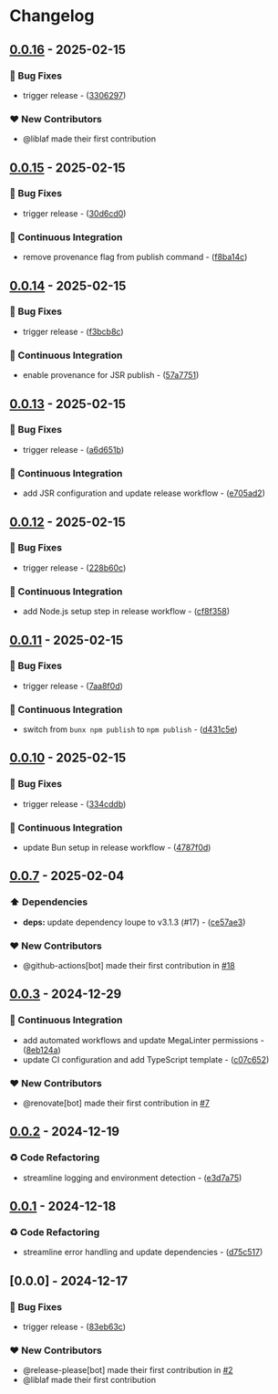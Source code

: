 # Changelog

## [0.0.16](https://github.com/liblaf/utils.ts/compare/v0.0.15..v0.0.16) - 2025-02-15

### 🐛 Bug Fixes

- trigger release - ([3306297](https://github.com/liblaf/utils.ts/commit/33062978d8f385401c0182df3af33f8f847d4564))

### ❤️ New Contributors

- @liblaf made their first contribution

## [0.0.15](https://github.com/liblaf/utils.ts/compare/v0.0.14..v0.0.15) - 2025-02-15

### 🐛 Bug Fixes

- trigger release - ([30d6cd0](https://github.com/liblaf/utils.ts/commit/30d6cd03740c88672fec0e1d2bb113fc64656099))

### 🔧 Continuous Integration

- remove provenance flag from publish command - ([f8ba14c](https://github.com/liblaf/utils.ts/commit/f8ba14cf2b358f53d8bd2bb2f50f091a039d4636))

## [0.0.14](https://github.com/liblaf/utils.ts/compare/v0.0.13..v0.0.14) - 2025-02-15

### 🐛 Bug Fixes

- trigger release - ([f3bcb8c](https://github.com/liblaf/utils.ts/commit/f3bcb8c9dbb6962f5d64f9d86fa86cf371232f63))

### 🔧 Continuous Integration

- enable provenance for JSR publish - ([57a7751](https://github.com/liblaf/utils.ts/commit/57a7751252d868f99a736ea8f7e52c3ee2c0c9f8))

## [0.0.13](https://github.com/liblaf/utils.ts/compare/v0.0.12..v0.0.13) - 2025-02-15

### 🐛 Bug Fixes

- trigger release - ([a6d651b](https://github.com/liblaf/utils.ts/commit/a6d651b4205888133b25703b91eb2875bfb345b2))

### 🔧 Continuous Integration

- add JSR configuration and update release workflow - ([e705ad2](https://github.com/liblaf/utils.ts/commit/e705ad233459fbd5b7e9f0defa264cecd4a5e954))

## [0.0.12](https://github.com/liblaf/utils.ts/compare/v0.0.11..v0.0.12) - 2025-02-15

### 🐛 Bug Fixes

- trigger release - ([228b60c](https://github.com/liblaf/utils.ts/commit/228b60cc958e46d3a0d87bbef7f7c1ecf82aa2d6))

### 🔧 Continuous Integration

- add Node.js setup step in release workflow - ([cf8f358](https://github.com/liblaf/utils.ts/commit/cf8f35888817922411b7c1ab988cc4ed4280ed86))

## [0.0.11](https://github.com/liblaf/utils.ts/compare/v0.0.10..v0.0.11) - 2025-02-15

### 🐛 Bug Fixes

- trigger release - ([7aa8f0d](https://github.com/liblaf/utils.ts/commit/7aa8f0d223317b599871fde8bf594c1c31d5b6be))

### 🔧 Continuous Integration

- switch from `bunx npm publish` to `npm publish` - ([d431c5e](https://github.com/liblaf/utils.ts/commit/d431c5e0178acc5f0fd705c0fe5cc9a8c181a26c))

## [0.0.10](https://github.com/liblaf/utils.ts/compare/v0.0.8..v0.0.10) - 2025-02-15

### 🐛 Bug Fixes

- trigger release - ([334cddb](https://github.com/liblaf/utils.ts/commit/334cddbef478d0203d3e680c559f26a084c9ef91))

### 🔧 Continuous Integration

- update Bun setup in release workflow - ([4787f0d](https://github.com/liblaf/utils.ts/commit/4787f0d48423cbb89da61aba9a3e8e19c25586db))

## [0.0.7](https://github.com/liblaf/utils.ts/compare/v0.0.6..v0.0.7) - 2025-02-04

### ⬆️ Dependencies

- **deps:** update dependency loupe to v3.1.3 (#17) - ([ce57ae3](https://github.com/liblaf/utils.ts/commit/ce57ae3d117bb3bfe6b3a008477621e2ab5bed35))

### ❤️ New Contributors

- @github-actions[bot] made their first contribution in [#18](https://github.com/liblaf/utils.ts/pull/18)

## [0.0.3](https://github.com/liblaf/utils.ts/compare/v0.0.2..v0.0.3) - 2024-12-29

### 🔧 Continuous Integration

- add automated workflows and update MegaLinter permissions - ([8eb124a](https://github.com/liblaf/utils.ts/commit/8eb124a18a30373e8807dcc43b385e0c58c64c2b))
- update CI configuration and add TypeScript template - ([c07c652](https://github.com/liblaf/utils.ts/commit/c07c6525b955dd6e79238daef6271b7f3c15d672))

### ❤️ New Contributors

- @renovate[bot] made their first contribution in [#7](https://github.com/liblaf/utils.ts/pull/7)

## [0.0.2](https://github.com/liblaf/utils.ts/compare/v0.0.1..v0.0.2) - 2024-12-19

### ♻ Code Refactoring

- streamline logging and environment detection - ([e3d7a75](https://github.com/liblaf/utils.ts/commit/e3d7a75436b2a30ed5ade656c12f61fa81cf8c32))

## [0.0.1](https://github.com/liblaf/utils.ts/compare/v0.0.0..v0.0.1) - 2024-12-18

### ♻ Code Refactoring

- streamline error handling and update dependencies - ([d75c517](https://github.com/liblaf/utils.ts/commit/d75c517dd0a4355dea9247cc530626ec02eed12e))

## [0.0.0] - 2024-12-17

### 🐛 Bug Fixes

- trigger release - ([83eb63c](https://github.com/liblaf/utils.ts/commit/83eb63c976a6255212ae5f9b99b7b762b473ffb1))

### ❤️ New Contributors

- @release-please[bot] made their first contribution in [#2](https://github.com/liblaf/utils.ts/pull/2)
- @liblaf made their first contribution

